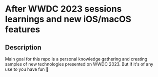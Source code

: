 # After WWDC 2023 sessions learnings and new iOS/macOS features 

## Description

Main goal for this repo is a personal knowledge gathering and creating samples of new technologies presented on WWDC 2023. But if it's of any use to you have fun 🚀

